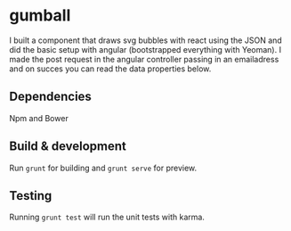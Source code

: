 # gumball

I built a component that draws svg bubbles with react using the JSON and did the basic setup with angular 
(bootstrapped everything with Yeoman).
I made the post request in the angular controller passing in an emailadress and on succes you can
read the data properties below. 

## Dependencies

Npm and Bower

## Build & development

Run `grunt` for building and `grunt serve` for preview.

## Testing

Running `grunt test` will run the unit tests with karma.
